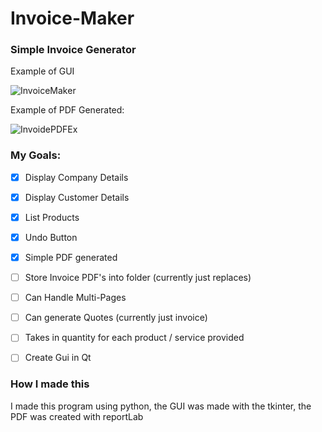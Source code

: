 # Invoice-Maker

### Simple Invoice Generator

Example of GUI

![InvoiceMaker](https://user-images.githubusercontent.com/91937163/194746990-ccfc098d-1dbd-4b56-bcbe-40231fada909.jpg)

Example of PDF Generated: 

![InvoidePDFEx](https://user-images.githubusercontent.com/91937163/194747092-d9f07f8c-18c1-434c-b320-6d543d26c410.jpg)

### My Goals:

- [x] Display Company Details
- [x] Display Customer Details
- [x] List Products
- [x] Undo Button
- [x] Simple PDF generated

- [ ] Store Invoice PDF's into folder (currently just replaces)
- [ ] Can Handle Multi-Pages
- [ ] Can generate Quotes (currently just invoice)
- [ ] Takes in quantity for each product / service provided
- [ ] Create Gui in Qt


### How I made this

I made this program using python, the GUI was made with the tkinter, the PDF was created with reportLab



